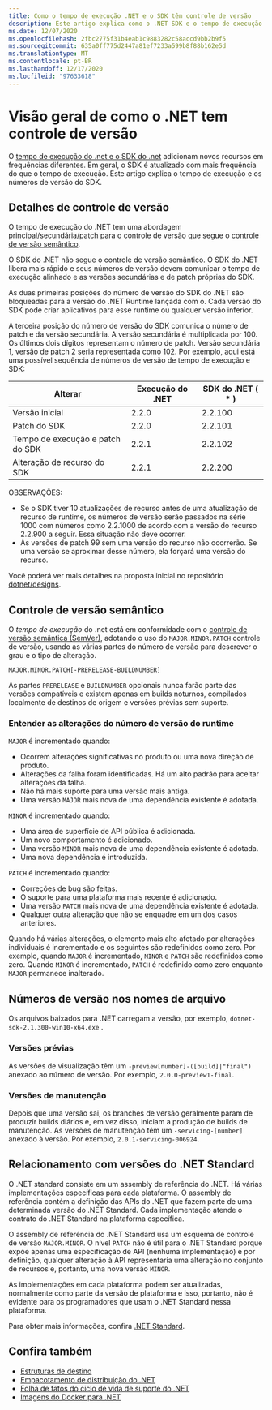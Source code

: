 ```yaml
---
title: Como o tempo de execução .NET e o SDK têm controle de versão
description: Este artigo explica como o .NET SDK e o tempo de execução têm controle de versão (semelhante ao controle de versões semânticos).
ms.date: 12/07/2020
ms.openlocfilehash: 2fbc2775f31b4eab1c9883282c58accd9bb2b9f5
ms.sourcegitcommit: 635a0ff775d2447a81ef7233a599b8f88b162e5d
ms.translationtype: MT
ms.contentlocale: pt-BR
ms.lasthandoff: 12/17/2020
ms.locfileid: "97633618"
---
```

# <a name="overview-of-how-net-is-versioned"></a>Visão geral de como o .NET tem controle de versão

O [tempo de execução do .net e o SDK do .net](../introduction.md#sdk-and-runtimes) adicionam novos recursos em frequências diferentes. Em geral, o SDK é atualizado com mais frequência do que o tempo de execução. Este artigo explica o tempo de execução e os números de versão do SDK.

## <a name="versioning-details"></a>Detalhes de controle de versão

O tempo de execução do .NET tem uma abordagem principal/secundária/patch para o controle de versão que segue o [controle de versão semântico](#semantic-versioning).

O SDK do .NET não segue o controle de versão semântico. O SDK do .NET libera mais rápido e seus números de versão devem comunicar o tempo de execução alinhado e as versões secundárias e de patch próprias do SDK.

As duas primeiras posições do número de versão do SDK do .NET são bloqueadas para a versão do .NET Runtime lançada com o. Cada versão do SDK pode criar aplicativos para esse runtime ou qualquer versão inferior.

A terceira posição do número de versão do SDK comunica o número de patch e da versão secundária. A versão secundária é multiplicada por 100. Os últimos dois dígitos representam o número de patch. Versão secundária 1, versão de patch 2 seria representada como 102. Por exemplo, aqui está uma possível sequência de números de versão de tempo de execução e SDK:

| Alterar                | Execução do .NET      | SDK do .NET ( \* )     |
|-----------------------|-------------------|-------------------|
| Versão inicial       | 2.2.0             | 2.2.100           |
| Patch do SDK             | 2.2.0             | 2.2.101           |
| Tempo de execução e patch do SDK | 2.2.1             | 2.2.102           |
| Alteração de recurso do SDK    | 2.2.1             | 2.2.200           |

OBSERVAÇÕES:

- Se o SDK tiver 10 atualizações de recurso antes de uma atualização de recurso de runtime, os números de versão serão passados na série 1000 com números como 2.2.1000 de acordo com a versão do recurso 2.2.900 a seguir. Essa situação não deve ocorrer.
- As versões de patch 99 sem uma versão do recurso não ocorrerão. Se uma versão se aproximar desse número, ela forçará uma versão do recurso.

Você poderá ver mais detalhes na proposta inicial no repositório [dotnet/designs](https://github.com/dotnet/designs/pull/29).

## <a name="semantic-versioning"></a>Controle de versão semântico

O *tempo de execução* do .net está em conformidade com o [controle de versão semântica (SemVer)](https://semver.org/), adotando o uso do `MAJOR.MINOR.PATCH` controle de versão, usando as várias partes do número de versão para descrever o grau e o tipo de alteração.

```
MAJOR.MINOR.PATCH[-PRERELEASE-BUILDNUMBER]
```

As partes `PRERELEASE` e `BUILDNUMBER` opcionais nunca farão parte das versões compatíveis e existem apenas em builds noturnos, compilados localmente de destinos de origem e versões prévias sem suporte.

### <a name="understand-runtime-version-number-changes"></a>Entender as alterações do número de versão do runtime

`MAJOR` é incrementado quando:

- Ocorrem alterações significativas no produto ou uma nova direção de produto.
- Alterações da falha foram identificadas. Há um alto padrão para aceitar alterações da falha.
- Não há mais suporte para uma versão mais antiga.
- Uma versão `MAJOR` mais nova de uma dependência existente é adotada.

`MINOR` é incrementado quando:

- Uma área de superfície de API pública é adicionada.
- Um novo comportamento é adicionado.
- Uma versão `MINOR` mais nova de uma dependência existente é adotada.
- Uma nova dependência é introduzida.

`PATCH` é incrementado quando:

- Correções de bug são feitas.
- O suporte para uma plataforma mais recente é adicionado.
- Uma versão `PATCH` mais nova de uma dependência existente é adotada.
- Qualquer outra alteração que não se enquadre em um dos casos anteriores.

Quando há várias alterações, o elemento mais alto afetado por alterações individuais é incrementado e os seguintes são redefinidos como zero. Por exemplo, quando `MAJOR` é incrementado, `MINOR` e `PATCH` são redefinidos como zero. Quando `MINOR` é incrementado, `PATCH` é redefinido como zero enquanto `MAJOR` permanece inalterado.

## <a name="version-numbers-in-file-names"></a>Números de versão nos nomes de arquivo

Os arquivos baixados para .NET carregam a versão, por exemplo, `dotnet-sdk-2.1.300-win10-x64.exe` .

### <a name="preview-versions"></a>Versões prévias

As versões de visualização têm um `-preview[number]-([build]|"final")` anexado ao número de versão. Por exemplo, `2.0.0-preview1-final`.

### <a name="servicing-versions"></a>Versões de manutenção

Depois que uma versão sai, os branches de versão geralmente param de produzir builds diários e, em vez disso, iniciam a produção de builds de manutenção. As versões de manutenção têm um `-servicing-[number]` anexado à versão. Por exemplo, `2.0.1-servicing-006924`.

## <a name="relationship-to-net-standard-versions"></a>Relacionamento com versões do .NET Standard

O .NET standard consiste em um assembly de referência do .NET. Há várias implementações específicas para cada plataforma. O assembly de referência contém a definição das APIs do .NET que fazem parte de uma determinada versão do .NET Standard. Cada implementação atende o contrato do .NET Standard na plataforma específica.

O assembly de referência do .NET Standard usa um esquema de controle de versão `MAJOR.MINOR`. O nível `PATCH` não é útil para o .NET Standard porque expõe apenas uma especificação de API (nenhuma implementação) e por definição, qualquer alteração à API representaria uma alteração no conjunto de recursos e, portanto, uma nova versão `MINOR`.

As implementações em cada plataforma podem ser atualizadas, normalmente como parte da versão de plataforma e isso, portanto, não é evidente para os programadores que usam o .NET Standard nessa plataforma.

Para obter mais informações, confira [.NET Standard](../../standard/net-standard.md).

## <a name="see-also"></a>Confira também

- [Estruturas de destino](../../standard/frameworks.md)
- [Empacotamento de distribuição do .NET](../distribution-packaging.md)
- [Folha de fatos do ciclo de vida de suporte do .NET](https://dotnet.microsoft.com/platform/support/policy)
- [Imagens do Docker para .NET](https://hub.docker.com/_/microsoft-dotnet/)
